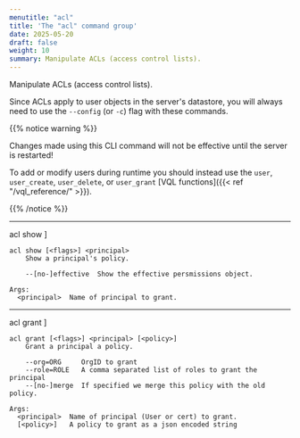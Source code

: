 ```yaml
---
menutitle: "acl"
title: 'The "acl" command group'
date: 2025-05-20
draft: false
weight: 10
summary: Manipulate ACLs (access control lists).
---
```


Manipulate ACLs (access control lists).

Since ACLs apply to user objects in the server's datastore, you will always need
to use the `--config` (or `-c`) flag with these commands.

{{% notice warning %}}

Changes made using this CLI command will not be effective until the server is
restarted!

To add or modify users during runtime you should instead use the `user`,
`user_create`, `user_delete`, or `user_grant` [VQL functions]({{< ref
"/vql_reference/" >}}).

{{% /notice %}}

---

 acl show ]

```text
acl show [<flags>] <principal>
    Show a principal's policy.

    --[no-]effective  Show the effective persmissions object.

Args:
  <principal>  Name of principal to grant.
```

---

 acl grant ]

```text
acl grant [<flags>] <principal> [<policy>]
    Grant a principal a policy.

    --org=ORG     OrgID to grant
    --role=ROLE   A comma separated list of roles to grant the principal
    --[no-]merge  If specified we merge this policy with the old policy.

Args:
  <principal>  Name of principal (User or cert) to grant.
  [<policy>]   A policy to grant as a json encoded string
```
